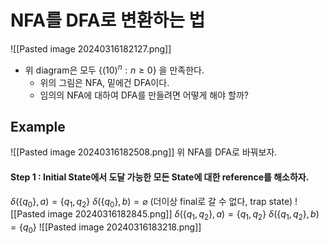 # NFA를 DFA로 변환하는 법

![[Pasted image 20240316182127.png]]
- 위 diagram은 모두 $\{(10)^{n} : n \geq 0\}$ 을 만족한다.
	- 위의 그림은 NFA, 밑에건 DFA이다.
	- 임의의 NFA에 대하여 DFA를 만들려면 어떻게 해야 할까?

## Example
![[Pasted image 20240316182508.png]]
위 NFA를 DFA로 바꿔보자.
#### Step 1 : Initial State에서 도달 가능한 모든 State에 대한 reference를 해소하자.
 $\delta(\{q_{0}\}, a) =\{q_{1},q_{2} \}$ 
 $\delta(\{q_{0}\},b) = \varnothing$ (더이상 final로 갈 수 없다, trap state)
![[Pasted image 20240316182845.png]]
 $\delta(\{q_{1}, q_{2}\}, a) =\{q_{1},q_{2} \}$ 
 $\delta(\{q_{1}, q_{2}\}, b) =\{q_{0} \}$ 
 ![[Pasted image 20240316183218.png]]
 